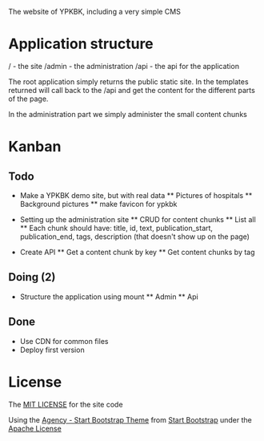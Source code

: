 The website of YPKBK, including a very simple CMS

# Application structure
/ - the site
/admin - the administration
/api - the api for the application

The root application simply returns the public static site. In the templates returned will call back to the /api and get the content for the different parts of the page.

In the administration part we simply administer the small content chunks

# Kanban
## Todo
* Make a YPKBK demo site, but with real data
** Pictures of hospitals
** Background pictures
** make favicon for ypkbk

* Setting up the administration site
** CRUD for content chunks
** List all
** Each chunk should have: title, id, text, publication_start, publication_end, tags, description (that doesn't show up on the page)

* Create API
** Get a content chunk by key
** Get content chunks by tag

## Doing (2)
* Structure the application using mount
** Admin
** Api

## Done
* Use CDN for common files
* Deploy first version


# License
The [MIT LICENSE](LICENSE) for the site code

Using the [Agency - Start Bootstrap Theme](http://startbootstrap.com/template-overviews/agency/) from [Start Bootstrap](http://startbootstrap.com) under the [Apache License](/public/LICENSE)